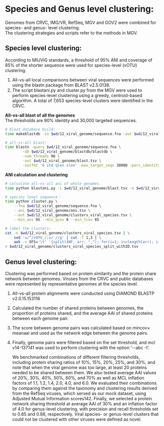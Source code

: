 # Species and Genus level clustering:
Genomes from CRVC, IMG/VR, RefSeq, MGV and GOV2 were combined for species- and genus- level clustering.   
The clustering strategies and scripts refer to the methods in MGV.

## Species level clustering:
According to MIUViG standards, a threshold of 95% ANI and coverage of 85% of the shorter sequence were used for species-level (vOTU) clustering. 
1. All-vs-all local comparisons between viral sequences were performed using the blastn package from BLAST v2.5.0138. 
2. The script blastani.py and cluster.py from the MGV were used to perform species-level clustering using a greedy, centroid-based algorithm. A total of 7,653 species-level clusters were identified in the CRVC.   

**All-vs-all blast of all the genomes**  
The thresholds are 90% identity and 30,000 targeted sequences.
```bash
# blast database build:
time makeblastdb -in $wd/12_viral_genome/sequence.fna -out $wd/12_viral_genome/blastdb/blastdb -dbtype nucl

# all-vs-all blast:
time blastn -query $wd/12_viral_genome/sequence.fna \
        -db $wd/12_viral_genome/blastdb/blastdb \
        -num_threads 96 \
        -out $wd/12_viral_genome/blast.tsv \
        -outfmt '6 std qlen slen' -max_target_seqs 30000 -perc_identity 90
```

**ANI calculation and clustering**  
```bash
# calculate all-vs-all ani of whole genomes.
time python blastani.py -i $wd/12_viral_genome/blast.tsv -o $wd/12_viral_genome/ani.tsv

# species level sequence：
time python cluster.py \
    --fna $wd/12_viral_genome/sequence.fna \
    --ani $wd/12_viral_genome/ani.tsv \
    --out $wd/12_viral_genome/clusters_viral_species.tsv \
    --min_ani 95 --min_qcov 0 --min_tcov 85

# label the clusters:
cat -n $wd/12_viral_genome/clusters_viral_species.tsv | \
    sed 's/^/vOTU_/;s/ //g' | cut -f 1,3 | \
    awk -v OFS='\t' '{split($NF, arr, ","); for(i=1; i<=length(arr); i++) print $1, arr[i]}' \
> $wd/12_viral_genome/clusters_viral_species_split_withID.tsv
```

## Genus level clustering:
Clustering was performed based on protein similarity and the protein share network between genomes. Viruses from the CRVC and public databases were represented by representative genomes at the species level.
1. All-vs-all protein alignments were conducted using DIAMOND BLASTP v2.0.15.153116
2. Calculated the number of shared proteins between genomes, the proportion of proteins shared, and the average AAI of shared proteins between each genome pair. 
3. The score between genome pairs was calculated based on mincov× meanaai and used as the network edge between the genome pairs. 
4. Finally, genome pairs were filtered based on the set threshold, and mcl v14-137141 was used to perform clustering with the option ‘--abc -I’.   


   We benchmarked combinations of different filtering thresholds, including protein sharing ratios of 10%, 15%, 20%, 25%, and 30%, and note that when the viral genome was too large, at least 20 proteins needed to be shared between them. We also tested average AAI values of 20%, 30%, 40%, 50%, 60%, and 70% as well as MCL inflation factors of 1.1, 1.2, 1.4, 2.0, 4.0, and 6.0. We evaluated their combinations by comparing them against the taxonomy and clustering results derived from the RefSeq viruses, which served as our mock dataset, using Adjusted Mutual Information scores142. Finally, we selected a protein network sharing threshold at average AAI of 30% and an inflation factor of 4.0 for genus-level clustering, with precision and recall thresholds set to 0.85 and 0.88, respectively. Viral species- or genus-level clusters that could not be clustered with other viruses were defined as novel.
